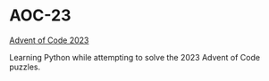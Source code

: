 # AOC-23
[Advent of Code 2023](https://adventofcode.com/)

Learning Python while attempting to solve the 2023 Advent of Code puzzles.
